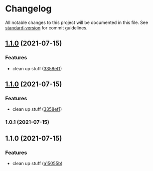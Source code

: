 # Changelog

All notable changes to this project will be documented in this file. See [standard-version](https://github.com/conventional-changelog/standard-version) for commit guidelines.

## [1.1.0](https://github.com/TurboCheetah/hentai-list/compare/v1.0.1...v1.1.0) (2021-07-15)


### Features

* clean up stuff ([3358ef1](https://github.com/TurboCheetah/hentai-list/commit/3358ef1004b39629a7c94284b37f03774ceb1896))

## [1.1.0](https://github.com/TurboCheetah/hentai-list/compare/v1.0.1...v1.1.0) (2021-07-15)


### Features

* clean up stuff ([3358ef1](https://github.com/TurboCheetah/hentai-list/commit/3358ef1004b39629a7c94284b37f03774ceb1896))

### 1.0.1 (2021-07-15)

## 1.1.0 (2021-07-15)


### Features

* clean up stuff ([a15055b](https://github.com/TurboCheetah/hentai-list/commit/a15055bd1eb143280725c49a8e76470d50272e94))
